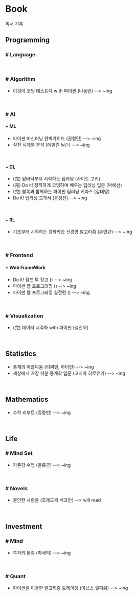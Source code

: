 # Book 
독서 기록

## Programming
### # Language

<br>


### # Algorithm

- 이것이 코딩 테스트다 with 파이썬 (나동빈) --> ~ing

<br>

### # AI
#### + ML

- 파이썬 머신러닝 완벽가이드 (권철민) --> ~ing
- 실전 시계열 분석 (에일린 닐슨) --> ~ing

<br>

#### + DL

- (完) 밑바닥부터 시작하는 딥러닝 (사이토 고키)
- (完) Do it! 정직하게 코딩하며 배우는 딥러닝 입문 (박해선)
- (完) 블록과 함께하는 파이썬 딥러닝 케라스 (김태영)
- Do it! 딥러닝 교과서 (윤성진) --> ~ing

<br>

#### + RL

- 기초부터 시작하는 강화학습 신경망 알고리즘 (손민규) --> ~ing 

<br>

### # Frontend
#### + Web FrameWork

- Do it! 점프 투 장고 () --> ~ing
- 파이썬 웹 프로그래밍 () --> ~ing
- 파이썬 웹 프로그래밍 실전편 () --> ~ing


<br>


### # Visualization

- (完) 데이터 시각화 with 파이썬 (설진욱)


<br>


## Statistics

- 통계의 아름다움 (리찌엔, 하이언)  --> ~ing
- 세상에서 가장 쉬운 통계학 입문 (고지마 히로유키)  --> ~ing


<br>


## Mathematics

- 수학 리부트 (강중빈) --> ~ing


<br>


## Life

### # Mind Set

- 자존감 수업 (윤홍균) --> ~ing

<br>


### # Novels

- 불안한 사람들 (프레드릭 베크만) --> will read


<br>


## Investment
### # Mind

- 투자의 본질 (박세익) --> ~ing

<br>


### # Quant

- 파이썬을 이용한 알고리즘 트레이딩 (이브스 힐피쉬) --> ~ing